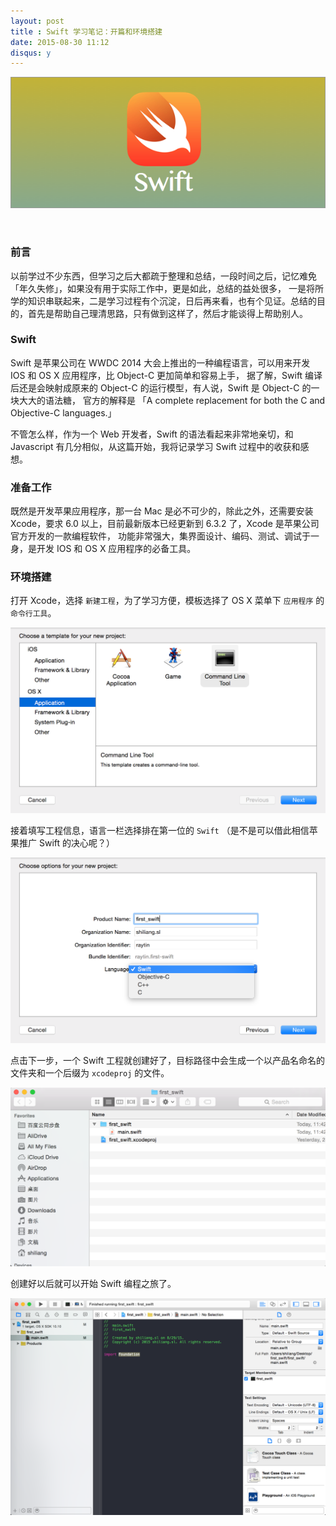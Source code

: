```yaml
---
layout: post
title : Swift 学习笔记：开篇和环境搭建
date: 2015-08-30 11:12
disqus: y
---
```


![swift](/images/swift-learn-note-banner.png)

&nbsp;

### 前言

以前学过不少东西，但学习之后大都疏于整理和总结，一段时间之后，记忆难免 「年久失修」，如果没有用于实际工作中，更是如此，总结的益处很多，
一是将所学的知识串联起来，二是学习过程有个沉淀，日后再来看，也有个见证。总结的目的，首先是帮助自己理清思路，只有做到这样了，然后才能谈得上帮助别人。

### Swift

Swift 是苹果公司在 WWDC 2014 大会上推出的一种编程语言，可以用来开发 IOS 和 OS X 应用程序，比 Object-C 更加简单和容易上手，
据了解，Swift 编译后还是会映射成原来的 Object-C 的运行模型，有人说，Swift 是 Object-C 的一块大大的语法糖，
官方的解释是 「A complete replacement for both the C and Objective-C languages.」

不管怎么样，作为一个 Web 开发者，Swift 的语法看起来非常地亲切，和 Javascript 有几分相似，从这篇开始，我将记录学习 Swift 过程中的收获和感想。

### 准备工作

既然是开发苹果应用程序，那一台 Mac 是必不可少的，除此之外，还需要安装 Xcode，要求 6.0 以上，目前最新版本已经更新到 6.3.2 了，Xcode 是苹果公司官方开发的一款编程软件，
功能非常强大，集界面设计、编码、测试、调试于一身，是开发 IOS 和 OS X 应用程序的必备工具。

### 环境搭建

打开 Xcode，选择 `新建工程`，为了学习方便，模板选择了 OS X 菜单下 `应用程序` 的 `命令行工具`。

![swift](/images/swift-learn-note-start-1.png)

接着填写工程信息，语言一栏选择排在第一位的 `Swift` （是不是可以借此相信苹果推广 Swift 的决心呢？）

![Swift](/images/swift-learn-note-start-2.png)

点击下一步，一个 Swift 工程就创建好了，目标路径中会生成一个以产品名命名的文件夹和一个后缀为 `xcodeproj` 的文件。

![swift](/images/swift-learn-note-start-3.png)

创建好以后就可以开始 Swift 编程之旅了。

![swift](/images/swift-learn-note-start-4.png)